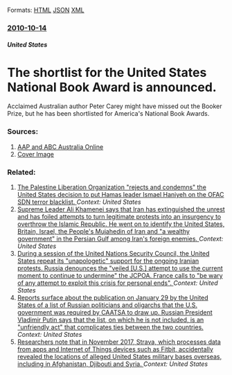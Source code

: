 
Formats: [HTML](/news/2010/10/14/the-shortlist-for-the-united-states-national-book-award-is-announced.html)  [JSON](/news/2010/10/14/the-shortlist-for-the-united-states-national-book-award-is-announced.json)  [XML](/news/2010/10/14/the-shortlist-for-the-united-states-national-book-award-is-announced.xml)  

### [2010-10-14](/news/2010/10/14/index.md)

##### United States
# The shortlist for the United States National Book Award is announced. 

Acclaimed Australian author Peter Carey might have missed out the Booker Prize, but he has been shortlisted for America&#039;s National Book Awards.


### Sources:

1. [AAP and ABC Australia Online](http://www.abc.net.au/news/stories/2010/10/15/3039239.htm)
1. [Cover Image](http://www.abc.net.au/news/image/1238778-1x1-700x700.jpg)

### Related:

1. [The Palestine Liberation Organization "rejects and condemns" the United States decision to put Hamas leader Ismael Haniyeh on the OFAC SDN terror blacklist. ](/news/2018/02/1/the-palestine-liberation-organization-rejects-and-condemns-the-united-states-decision-to-put-hamas-leader-ismael-haniyeh-on-the-ofac-sdn-t.md) _Context: United States_
2. [Supreme Leader Ali Khamenei says that Iran has extinguished the unrest and has foiled attempts to turn legitimate protests into an insurgency to overthrow the Islamic Republic. He went on to identify the United States, Britain, Israel, the People's Mujahedin of Iran and "a wealthy government" in the Persian Gulf among Iran's foreign enemies. ](/news/2018/01/9/supreme-leader-ali-khamenei-says-that-iran-has-extinguished-the-unrest-and-has-foiled-attempts-to-turn-legitimate-protests-into-an-insurgenc.md) _Context: United States_
3. [During a session of the United Nations Security Council, the United States repeat its "unapologetic" support for the ongoing Iranian protests. Russia denounces the "veiled [U.S.] attempt to use the current moment to continue to undermine" the JCPOA. France calls to "be wary of any attempt to exploit this crisis for personal ends". ](/news/2018/01/5/during-a-session-of-the-united-nations-security-council-the-united-states-repeat-its-unapologetic-support-for-the-ongoing-iranian-protest.md) _Context: United States_
4. [Reports surface about the publication on January 29 by the United States of a list of Russian politicians and oligarchs that the U.S. government was required by CAATSA to draw up. Russian President Vladimir Putin says that the list, on which he is not included, is an "unfriendly act" that complicates ties between the two countries. ](/news/2018/01/30/reports-surface-about-the-publication-on-january-29-by-the-united-states-of-a-list-of-russian-politicians-and-oligarchs-that-the-u-s-govern.md) _Context: United States_
5. [Researchers note that in November 2017, Strava, which processes data from apps and Internet of Things devices such as Fitbit, accidentally revealed the locations of alleged United States military bases overseas, including in Afghanistan, Djibouti and Syria. ](/news/2018/01/28/researchers-note-that-in-november-2017-strava-which-processes-data-from-apps-and-internet-of-things-devices-such-as-fitbit-accidentally-r.md) _Context: United States_
